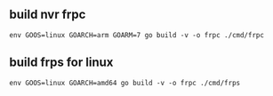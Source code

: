## build nvr frpc
```shell
env GOOS=linux GOARCH=arm GOARM=7 go build -v -o frpc ./cmd/frpc
```

## build frps for linux
```shell
env GOOS=linux GOARCH=amd64 go build -v -o frpc ./cmd/frps
```
